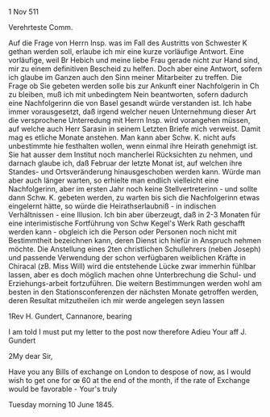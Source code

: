  1 Nov 511

Verehrteste Comm.

Auf die Frage von Herrn Insp. was im Fall des Austritts von Schwester K gethan werden soll, erlaube ich mir eine kurze vorläufige Antwort. Eine vorläufige, weil Br Hebich und meine liebe Frau gerade nicht zur Hand sind, mir zu einem definitiven Bescheid zu helfen. Doch aber eine Antwort, sofern ich glaube im Ganzen auch den Sinn meiner Mitarbeiter zu treffen. 
Die Frage ob Sie gebeten werden solle bis zur Ankunft einer Nachfolgerin in Ch zu bleiben, muß ich mit unbedingtem Nein beantworten, sofern dadurch eine Nachfolgerinn die von Basel gesandt würde verstanden ist. Ich habe immer vorausgesetzt, daß irgend welcher neuen Unternehmung dieser Art die versprochene Unterredung mit Herrn Insp. wird vorangehen müssen, auf welche auch Herr Sarasin in seinem Letzten Briefe mich verweist. Damit mag es etliche Monate anstehen. Man kann aber Schw. K. nicht aufs unbestimmte hie festhalten wollen, wenn einmal ihre Heirath genehmigt ist. Sie hat ausser dem Institut noch mancherlei Rücksichten zu nehmen, und darnach glaube ich, daß Februar der letzte Monat ist, auf welchen ihre Standes- und Ortsveränderung hinausgeschoben werden kann. Würde man aber auch länger warten, so erhielte man endlich vielleicht eine Nachfolgerinn, aber im ersten Jahr noch keine Stellvertreterinn - und sollte dann Schw. K. gebeten werden, zu warten bis sich die Nachfolgerinn etwas eingelernt hätte, so würde die Heirathserlaubniß - in indischen Verhältnissen - eine Illusion. 
Ich bin aber überzeugt, daß in 2-3 Monaten für eine interimistische Fortführung von Schw Kegel's Werk Rath geschafft werden kann - obgleich ich die Person oder Personen noch nicht mit Bestimmtheit bezeichnen kann, deren Dienst ich hiefür in Anspruch nehmen möchte. Die Anstellung eines 2ten christlichen Schullehrers (neben Joseph) und passende Verwendung der schon verfügbaren weiblichen Kräfte in Chiracal (zB. Miss Will) wird die entstehende Lücke zwar immerhin fühlbar lassen, aber es doch möglich machen ohne Unterbrechung die Schul- und Erziehungs-arbeit fortzuführen. Die weitern Bestimmungen werden wohl am besten in den Stationsconferenzen der nächsten Monate getroffen werden, deren Resultat mitzutheilen ich mir werde angelegen seyn lassen



1Rev H. Gundert, Cannanore, bearing

I am told I must put my letter to the post now therefore Adieu  Your aff
 J. Gundert



2My dear Sir,

Have you any Bills of exchange on London to despose of now, as I would wish to get one for œ 60 at the end of the month, if the rate of Exchange would be favorable -
 Your's truly


Tuesday morning 10 June 1845.

